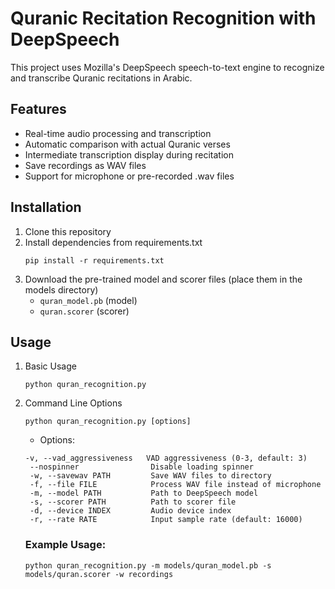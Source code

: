 # Quranic Recitation Recognition with DeepSpeech

This project uses Mozilla's DeepSpeech speech-to-text engine to recognize and transcribe Quranic recitations in Arabic.

## Features
- Real-time audio processing and transcription
- Automatic comparison with actual Quranic verses
- Intermediate transcription display during recitation
- Save recordings as WAV files
- Support for microphone or pre-recorded .wav files

## Installation
1. Clone this repository
2. Install dependencies from requirements.txt <br/>
   ```
   pip install -r requirements.txt
   ```
4. Download the pre-trained model and scorer files (place them in the models directory)
   - ```quran_model.pb``` (model)
   - ```quran.scorer``` (scorer)

## Usage
1. Basic Usage <br/>
   ```
   python quran_recognition.py
   ```
3. Command Line Options <br/>
   ```
   python quran_recognition.py [options]
   ```
   - Options:
    ```
    -v, --vad_aggressiveness   VAD aggressiveness (0-3, default: 3)
     --nospinner                Disable loading spinner
     -w, --savewav PATH         Save WAV files to directory
     -f, --file FILE            Process WAV file instead of microphone
     -m, --model PATH           Path to DeepSpeech model
     -s, --scorer PATH          Path to scorer file
     -d, --device INDEX         Audio device index
     -r, --rate RATE            Input sample rate (default: 16000)
    ```
   ### Example Usage: <br/>
   ```
   python quran_recognition.py -m models/quran_model.pb -s models/quran.scorer -w recordings
   ```
